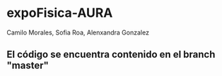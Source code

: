 # expoFisica-AURA
Camilo Morales, Sofia Roa, Alenxandra Gonzalez

## El código se encuentra contenido en el branch "master"
